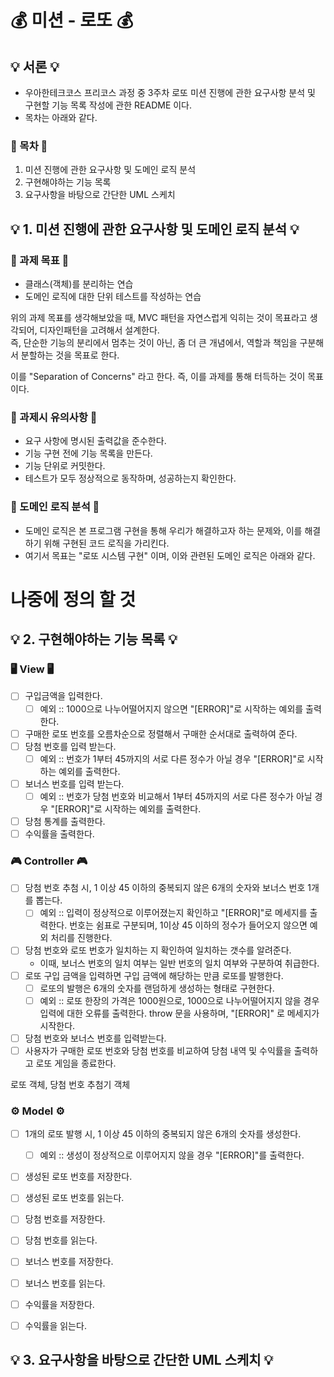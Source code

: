 # 💰 미션 - 로또 💰

## 💡 서론 💡
- 우아한테크코스 프리코스 과정 중 3주차 로또 미션 진행에 관한 요구사항 분석 및 구현할 기능 목록 작성에 관한 README 이다.
- 목차는 아래와 같다.

### 🎯 목차 🎯
1. 미션 진행에 관한 요구사항 및 도메인 로직 분석
2. 구현해야하는 기능 목록
3. 요구사항을 바탕으로 간단한 UML 스케치

## 💡 1. 미션 진행에 관한 요구사항 및 도메인 로직 분석 💡
### 🎯 과제 목표 🎯
- 클래스(객체)를 분리하는 연습
- 도메인 로직에 대한 단위 테스트를 작성하는 연습

위의 과제 목표를 생각해보았을 때, MVC 패턴을 자연스럽게 익히는 것이 목표라고 생각되어, 디자인패턴을 고려해서 설계한다.
<br> 즉, 단순한 기능의 분리에서 멈추는 것이 아닌, 좀 더 큰 개념에서, 역할과 책임을 구분해서 분할하는 것을 목표로 한다.

이를 "Separation of Concerns" 라고 한다. 즉, 이를 과제를 통해 터득하는 것이 목표이다.

### 🎯 과제시 유의사항 🎯
- 요구 사항에 명시된 출력값을 준수한다.
- 기능 구현 전에 기능 목록을 만든다.
- 기능 단위로 커밋한다.
- 테스트가 모두 정상적으로 동작하며, 성공하는지 확인한다.

### 🎯 도메인 로직 분석 🎯
- 도메인 로직은 본 프로그램 구현을 통해 우리가 해결하고자 하는 문제와, 이를 해결하기 위해 구현된 코드 로직을 가리킨다.
- 여기서 목표는 "로또 시스템 구현" 이며, 이와 관련된 도메인 로직은 아래와 같다.

# 나중에 정의 할 것


## 💡 2. 구현해야하는 기능 목록 💡

### 🖥️ View 🖥️
- [ ] 구입금액을 입력한다.
    - [ ] 예외 :: 1000으로 나누어떨어지지 않으면 "[ERROR]"로 시작하는 예외를 출력한다.
- [ ] 구매한 로또 번호를 오름차순으로 정렬해서 구매한 순서대로 출력하여 준다.
- [ ] 당첨 번호를 입력 받는다.
    - [ ] 예외 :: 번호가 1부터 45까지의 서로 다른 정수가 아닐 경우 "[ERROR]"로 시작하는 예외를 출력한다.
- [ ] 보너스 번호를 입력 받는다.
    - [ ] 예외 :: 번호가 당첨 번호와 비교해서 1부터 45까지의 서로 다른 정수가 아닐 경우 "[ERROR]"로 시작하는 예외를 출력한다.
- [ ] 당첨 통계를 출력한다.
- [ ] 수익률을 출력한다.

### 🎮 Controller 🎮

- [ ] 당첨 번호 추첨 시, 1 이상 45 이하의 중복되지 않은 6개의 숫자와 보너스 번호 1개를 뽑는다.
    - [ ] 예외 :: 입력이 정상적으로 이루어졌는지 확인하고 "[ERROR]"로 메세지를 출력한다. 번호는 쉼표로 구분되며, 1이상 45 이하의 정수가 들어오지 않으면 예외 처리를 진행한다.
- [ ] 당첨 번호와 로또 번호가 일치하는 지 확인하여 일치하는 갯수를 알려준다.
    - 이때, 보너스 번호의 일치 여부는 일반 번호의 일치 여부와 구분하여 취급한다.
- [ ] 로또 구입 금액을 입력하면 구입 금액에 해당하는 만큼 로또를 발행한다.
    - [ ] 로또의 발행은 6개의 숫자를 랜덤하게 생성하는 형태로 구현한다.
    - [ ] 예외 :: 로또 한장의 가격은 1000원으로, 1000으로 나누어떨어지지 않을 경우 입력에 대한 오류를 출력한다. throw 문을 사용하며, "[ERROR]" 로 메세지가 시작한다.
- [ ] 당첨 번호와 보너스 번호를 입력받는다.
- [ ] 사용자가 구매한 로또 번호와 당첨 번호를 비교하여 당첨 내역 및 수익률을 출력하고 로또 게임을 종료한다.

로또 객체, 당첨 번호 추첨기 객체

### ⚙️ Model ⚙️
- [ ] 1개의 로또 발행 시, 1 이상 45 이하의 중복되지 않은 6개의 숫자를 생성한다.
    - [ ] 예외 :: 생성이 정상적으로 이루어지지 않을 경우 "[ERROR]"를 출력한다.
- [ ] 생성된 로또 번호를 저장한다.
- [ ] 생성된 로또 번호를 읽는다.
- [ ] 당첨 번호를 저장한다.
- [ ] 당첨 번호를 읽는다.
- [ ] 보너스 번호를 저장한다.
- [ ] 보너스 번호를 읽는다.
- [ ] 수익률을 저장한다.
- [ ] 수익률을 읽는다.


## 💡 3. 요구사항을 바탕으로 간단한 UML 스케치 💡
